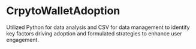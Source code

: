 # CrpytoWalletAdoption
Utilized Python for data analysis and CSV for data management to identify key factors driving adoption and formulated strategies to enhance user engagement.
